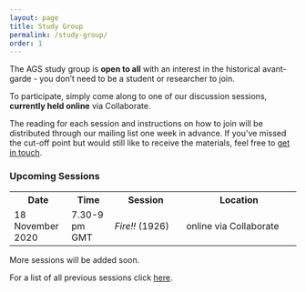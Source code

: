 ```yaml
---
layout: page
title: Study Group
permalink: /study-group/
order: 1
---
```


The AGS study group is **open to all** with an interest in the historical avant-garde - you don’t need to be a student or researcher to join.

To participate, simply come along to one of our discussion sessions, **currently held online** via Collaborate.

The reading for each session and instructions on how to join will be distributed through our mailing list one week in advance. If you've missed the cut-off point but would still like to receive the materials, feel free to <a class="u-email" href="mailto:{{ site.email }}">get in touch</a>.

<!-- To participate, simply come along to one of our discussion sessions. You can find a calendar of our upcoming sessions below.
The reading for each session is distributed through our mailing list one week in advance. If you've missed the cut-off point but would still like to receive the materials, feel free to <a class="u-email" href="mailto:{{ site.email }}">get in touch</a>.-->


<h3>Upcoming Sessions</h3>


<table>
  <tr>
    <th>Date</th>
    <th>Time</th>
    <th>Session</th>
    <th>Location</th>
  </tr>
  <tr>
    <td width="20%">18 November 2020</td>
    <td width ="15%">7.30-9 pm GMT</td>
    <td width="25%"><i>Fire!!</i> (1926)</td>
    <td width="40%">online via Collaborate</td>
  </tr>
<!-- <tr>
    <td>TBC</td>
    <td>TBC</td>
    <td>TBC</td>
    <td>TBC</td>
  </tr>
  <tr>
    <td>TBC</td>
    <td>TBC</td>
    <td>TBC</td>
    <td>TBC</td>
  </tr>  
  <tr>
    <td>TBC</td>
    <td>TBC</td>
    <td>TBC</td>
    <td>TBC</td>
  </tr>  
  <tr>
    <td>TBC</td>
    <td>TBC</td>
    <td>TBC</td>
    <td>TBC</td>
  </tr> -->
</table>

<!-- Share buttons BEGIN
<div class="a2a_kit a2a_kit_size_25 a2a_default_style" data-a2a-icon-color="#828282">
  <a class="a2a_button_facebook"></a>
  <a class="a2a_button_twitter"></a>
  <a class="a2a_button_email"></a>
  <a class="a2a_button_whatsapp"></a>
</div>
<script async src="https://static.addtoany.com/menu/page.js"></script><br>
Share buttons END -->
More sessions will be added soon.

For a list of all previous sessions click [here](/past-sessions).
